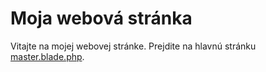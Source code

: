 # Moja webová stránka

Vitajte na mojej webovej stránke. Prejdite na hlavnú stránku [master.blade.php](https://viky321.github.io/Komenty/).
